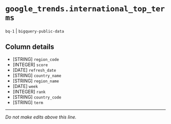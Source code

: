 # `google_trends.international_top_terms`
`bq-1` | `bigquery-public-data`

## Column details
* [STRING]    `region_code`
* [INTEGER]   `score`
* [DATE]      `refresh_date`
* [STRING]    `country_name`
* [STRING]    `region_name`
* [DATE]      `week`
* [INTEGER]   `rank`
* [STRING]    `country_code`
* [STRING]    `term`

-------------------------------------------------------------------------------
*Do not make edits above this line.*
